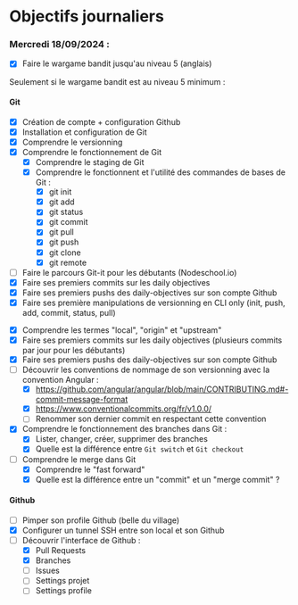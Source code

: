 # Objectifs journaliers

### Mercredi 18/09/2024 :

- [x] Faire le wargame bandit jusqu'au niveau 5 (anglais)

Seulement si le wargame bandit est au niveau 5 minimum :

#### Git

- [x] Création de compte + configuration Github
- [x] Installation et configuration de Git
- [x] Comprendre le versionning
- [x] Comprendre le fonctionnement de Git
  - [x] Comprendre le staging de Git
  - [x] Comprendre le fonctionnent et l'utilité des commandes de bases de Git :
    - [x] git init
    - [x] git add
    - [x] git status
    - [x] git commit
    - [x] git pull
    - [x] git push
    - [x] git clone
    - [x] git remote
- [ ] Faire le parcours Git-it pour les débutants (Nodeschool.io)
- [x] Faire ses premiers commits sur les daily objectives
- [x] Faire ses premiers pushs des daily-objectives sur son compte Github
- [x] Faire ses première manipulations de versionning en CLI only (init, push, add, commit, status, pull)

* [x] Comprendre les termes "local", "origin" et "upstream"
* [x] Faire ses premiers commits sur les daily objectives (plusieurs commits par jour pour les débutants)
* [x] Faire ses premiers pushs des daily-objectives sur son compte Github
* [ ] Découvrir les conventions de nommage de son versionning avec la convention Angular :
  - [x] https://github.com/angular/angular/blob/main/CONTRIBUTING.md#-commit-message-format
  - [x] https://www.conventionalcommits.org/fr/v1.0.0/
  - [ ] Renommer son dernier commit en respectant cette convention
* [x] Comprendre le fonctionnement des branches dans Git :
  - [x] Lister, changer, créer, supprimer des branches
  - [x] Quelle est la différence entre `Git switch` et `Git checkout`
* [ ] Comprendre le merge dans Git
  - [x] Comprendre le "fast forward"
  - [x] Quelle est la différence entre un "commit" et un "merge commit" ?

#### Github

- [ ] Pimper son profile Github (belle du village)
- [x] Configurer un tunnel SSH entre son local et son Github
- [ ] Découvrir l'interface de Github :
  - [x] Pull Requests
  - [x] Branches
  - [ ] Issues
  - [ ] Settings projet
  - [ ] Settings profile
